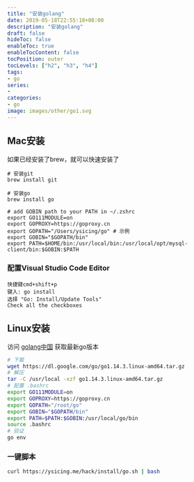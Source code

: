 ```yaml
---
title: "安装golang"
date: 2019-05-18T22:55:18+08:00
description: "安装golang"
draft: false
hideToc: false
enableToc: true
enableTocContent: false
tocPosition: outer
tocLevels: ["h2", "h3", "h4"]
tags: 
- go
series:
-
categories: 
- go
image: images/other/go1.svg
---
```



## Mac安装

如果已经安装了brew，就可以快速安装了

```
# 安装git
brew install git

# 安装go
brew install go

# add GOBIN path to your PATH in ~/.zshrc
export GO111MODULE=on
export GOPROXY=https://goproxy.cn
export GOPATH="/Users/ysicing/go" # 示例
export GOBIN="$GOPATH/bin"
export PATH=$HOME/bin:/usr/local/bin:/usr/local/opt/mysql-client/bin:$GOBIN:$PATH
```

### 配置Visual Studio Code Editor

```
快捷键cmd+shift+p
键入: go install
选择 "Go: Install/Update Tools"
Check all the checkboxes
```

## Linux安装

访问 [golang中国](https://golang.google.cn/dl/) 获取最新go版本

```bash
# 下载
wget https://dl.google.com/go/go1.14.3.linux-amd64.tar.gz
# 解压
tar -C /usr/local -xzf go1.14.3.linux-amd64.tar.gz
# 配置 .bashrc
export GO111MODULE=on
export GOPROXY=https://goproxy.cn
export GOPATH="/root/go"
export GOBIN="$GOPATH/bin"
export PATH=$PATH:$GOBIN:/usr/local/go/bin
source .bashrc
# 验证
go env
```

### 一键脚本

```bash
curl https://ysicing.me/hack/install/go.sh | bash
```
